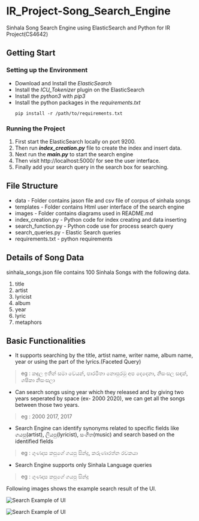 # IR_Project-Song_Search_Engine
Sinhala Song Search Engine using ElasticSearch and Python for IR Project(CS4642)

## Getting Start
### Setting up the Environment
* Download and Install the _ElasticSearch_
* Install the _ICU_Tokenizer_ plugin on the ElasticSearch
* Install the _python3_ with _pip3_
* Install the python packages in the _requirements.txt_
   ```
   pip install -r /path/to/requirements.txt
   ```

### Running the Project
1. First start the ElasticSearch locally on port 9200.
2. Then run **_index_creation.py_** file to create the index and insert data.
3. Next run the **_main.py_** to start the search engine
4. Then visit http://localhost:5000/ for see the user interface.
5. Finally add your search query in the search box for searching.

## File Structure
* data - Folder contains jason file and csv file of corpus of sinhala songs
* templates - Folder contains Html user interface of the search engine
* images - Folder contains diagrams used in README.md
* index_creation.py - Python code for index creating and data inserting
* search_function.py - Python code use for process search query
* search_queries.py - Elastic Search queries
* requirements.txt - python requirements 

## Details of Song Data
sinhala_songs.json file contains 100 Sinhala Songs with the following data.
1. title
2. artist
3. lyricist
4. album
5. year
6. lyric 
7. metaphors

## Basic Functionalities
* It supports searching by the title, artist
name, writer name, album name, year or using the part of the lyrics.(Faceted Query)
> eg : කඳුල ඉතින් සමා වෙයන්, පාරමිතා නොපුරමු අප දෙදෙනා,  නිසංසල සඳක්, ශෂිකා නිසංසලා
* Can search songs using year which they released and by giving two years seperated by space (ex- 2000 2020), we can get all the songs between those two years.
> eg : 2000 2017, 2017
* Search Engine can identify synonyms related to specific fields like ගයපු(artist), ලියපු(lyricist), සංගීත(music) and search
based on the identified fields
> eg : ගුණදාස කපුගේ ගයපු සින්දු, කරුණාරත්න රචකයා
* Search Engine supports only Sinhala Language queries
> eg : ගුණදාස කපුගේ ගයපු සින්දු

Following images shows the example search result of the UI.

![Search Example of UI](./images/search_results1.PNG)

![Search Example of UI](./images/search_results2.PNG)


